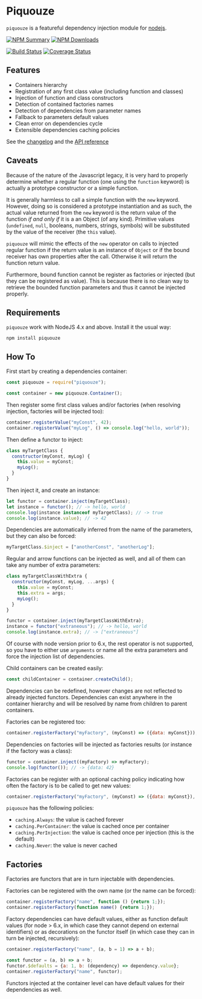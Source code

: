 # Piquouze

`piquouze` is a featureful dependency injection module for
[nodejs](https://nodejs.org).

[![NPM Summary](https://nodei.co/npm/piquouze.png)](https://www.npmjs.com/package/piquouze)
[![NPM Downloads](https://nodei.co/npm-dl/piquouze.png?months=1)](https://www.npmjs.com/package/piquouze)

[![Build Status](https://travis-ci.org/pinicarus/piquouze.svg?branch=master)](https://travis-ci.org/pinicarus/piquouze)
[![Coverage Status](https://coveralls.io/repos/github/pinicarus/piquouze/badge.svg?branch=master)](https://coveralls.io/github/pinicarus/piquouze?branch=master)

## Features

- Containers hierarchy
- Registration of any first class value (including function and classes)
- Injection of function and class constructors
- Detection of contained factories names
- Detection of dependencies from parameter names
- Fallback to parameters default values
- Clean error on dependencies cycle
- Extensible dependencies caching policies

See the [changelog](https://github.com/pinicarus/piquouze/blob/master/CHANGELOG.md) and the
[API reference](https://github.com/pinicarus/piquouze/blob/master/API.md)

## Caveats

Because of the nature of the Javascript legacy, it is very hard to properly
determine whether a regular function (one using the `function` keyword) is
actually a prototype constructor or a simple function.

It is generally harmless to call a simple function with the `new` keyword.
However, doing so is considered a prototype instantiation and as such, the
actual value returned from the `new` keyword is the return value of the
function *if and only if* it is a an Object (of any kind). Primitive values
(`undefined`, `null`, booleans, numbers, strings, symbols) will be substituted
by the value of the receiver (the `this` value).

`piquouze` will mimic the effects of the `new` operator on calls to injected
regular function if the return value is an instance of `Object` or if the bound
receiver has own properties after the call. Otherwise it will return the
function return value.

Furthermore, bound function cannot be register as factories or injected (but
they can be registered as value). This is because there is no clean way to
retrieve the bounded function parameters and thus it cannot be injected
properly.

## Requirements

`piquouze` work with NodeJS 4.x and above. Install it the usual way:

```
npm install piquouze
```

## How To

First start by creating a dependencies container:

```javascript
const piquouze = require("piquouze");

const container = new piquouze.Container();
```

Then register some first class values and/or factories (when resolving
injection, factories will be injected too):

```javascript
container.registerValue("myConst", 42);
container.registerValue("myLog", () => console.log("hello, world"));
```

Then define a functor to inject:

```javascript
class myTargetClass {
  constructor(myConst, myLog) {
    this.value = myConst;
    myLog();
  }
}
```

Then inject it, and create an instance:

```javascript
let functor = container.inject(myTargetClass);
let instance = functor(); // -> hello, world
console.log(instance instanceof myTargetClass); // -> true
console.log(instance.value); // -> 42
```

Dependencies are automatically inferred from the name of the parameters, but
they can also be forced:

```javascript
myTargetClass.$inject = ["anotherConst", "anotherLog"];
```

Regular and arrow functions can be injected as well, and all of them can take
any number of extra parameters:

```javascript
class myTargetClassWithExtra {
  constructor(myConst, myLog, ...args) {
    this.value = myConst;
    this.extra = args;
    myLog();
  }
}

functor = container.inject(myTargetClassWithExtra);
instance = functor("extraneous"); // -> hello, world
console.log(instance.extra); // -> ["extraneous"]     
```

Of course with node version prior to 6.x, the rest operator is not supported,
so you have to either use `arguments` or name all the extra parameters and
force the injection list of dependencies.

Child containers can be created easily:

```javascript
const childContainer = container.createChild();
```

Dependencies can be redefined, however changes are not reflected to already
injected functors. Dependencies can exist anywhere in the container hierarchy
and will be resolved by name from children to parent containers.

Factories can be registered too:

```javascript
container.registerFactory("myFactory", (myConst) => ({data: myConst}));
```

Dependencies on factories will be injected as factories results (or instance if
the factory was a class):

```javascript
functor = container.inject((myFactory) => myFactory);
console.log(functor()); // -> {data: 42}
```

Factories can be register with an optional caching policy indicating how often
the factory is to be called to get new values:

```javascript
container.registerFactory("myFactory", (myConst) => ({data: myConst}), new piquouze.caching.PerContainer());
```

`piquouze` has the following policies:

- `caching.Always`: the value is cached forever
- `caching.PerContainer`: the value is cached once per container
- `caching.PerInjection`: the value is cached once per injection (this is the default)
- `caching.Never`: the value is never cached

## Factories

Factories are functors that are in turn injectable with dependencies.

Factories can be registered with the own name (or the name can be forced):

```javascript
container.registerFactory("name", function () {return 1;});
container.registerFactory(function name() {return 1;});
```

Factory dependencies can have default values, either as function default values
(for node > 6.x, in which case they cannot depend on external identifiers) or
as decorations on the functor itself (in which case they can in turn be
injected, recursively):

```javascript
container.registerFactory("name", (a, b = 1) => a + b);

const functor = (a, b) => a + b;
functor.$defaults = {a: 1, b: (dependency) => dependency.value};
container.registerFactory("name", functor);
```

Functors injected at the container level can have default values for their
dependencies as well.
